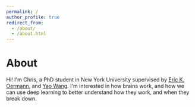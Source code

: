 ```yaml
---
permalink: /
author_profile: true
redirect_from: 
  - /about/
  - /about.html
---
```


About
======
Hi! I'm Chris, a PhD student in New York University supervised by [Eric K. Oermann](https://www.linkedin.com/in/eric-oermann-b829528/), and [Yao Wang](https://engineering.nyu.edu/faculty/yao-wang). I'm interested in how brains work, and how we can use deep learning to better understand how they work, and when they break down.